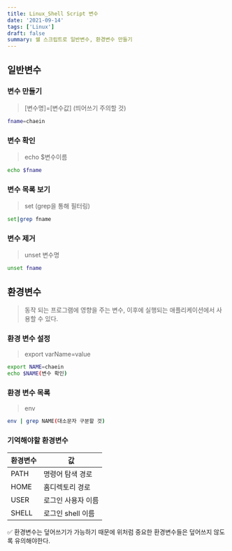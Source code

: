 ```yaml
---
title: Linux_Shell Script 변수
date: '2021-09-14'
tags: ['Linux']
draft: false
summary: 쉘 스크립트로 일반변수, 환경변수 만들기
---
```


## 일반변수

### 변수 만들기

> [변수명]=[변수값] (띄어쓰기 주의할 것)

```sh
fname=chaein
```

### 변수 확인

> echo $변수이름

```sh
echo $fname
```

### 변수 목록 보기

> set (grep을 통해 필터링)

```bash
set|grep fname
```

### 변수 제거

> unset 변수명

```bash
unset fname
```

## 환경변수

> 동작 되는 프로그램에 영향을 주는 변수, 이후에 실행되는 애플리케이션에서 사용할 수 있다.

### 환경 변수 설정

> export varName=value

```bash
export NAME=chaein
echo $NAME(변수 확인)
```

### 환경 변수 목록

> env

```bash
env | grep NAME(대소문자 구분할 것)
```

### 기억해야할 환경변수

| 환경변수 | 값                 |
| -------- | ------------------ |
| PATH     | 명령어 탐색 경로   |
| HOME     | 홈디렉토리 경로    |
| USER     | 로그인 사용자 이름 |
| SHELL    | 로그인 shell 이름  |

✅ 환경변수는 덮어쓰기가 가능하기 때문에 위처럼 중요한 환경변수들은 덮어쓰지 않도록 유의해야한다.
